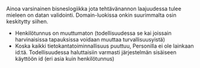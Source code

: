 Ainoa varsinainen bisneslogiikka jota tehtävänannon laajuudessa tulee mieleen on datan validointi. Domain-luokissa onkin suurimmalta osin keskitytty siihen. 
- Henkilötunnus on muuttumaton (todellisuudessa se kai joissain harvinaisissa tapauksissa voidaan muuttaa turvallisuusyistä)
- Koska kaikki tietokantatoiminnallisuus puuttuu, Personilla ei ole lainkaan id:tä. Todellisuudessa haluttaisiin varmasti järjestelmän sisäiseen käyttöön id (eri asia kuin henkilötunnus)
